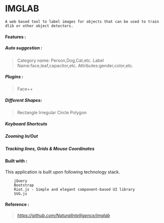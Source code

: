 # IMGLAB
```
A web based tool to label images for objects that can be used to train dlib or other object detectors.
```
#### Features : 
##### Auto suggestion : 
> Category name: Person,Dog,Cat,etc.
> Label Name:face,leaf,capacitor,etc.
> Attributes:gender,color,etc.
##### Plugins :
> Face++
##### Different Shapes:
> Rectangle
> Irregular
> Circle
> Polygon
##### Keyboard Shortcuts 
> 
##### Zooming In/Out
>
##### Tracking lines, Grids & Mouse Coordinates
> 

#### Built with :
This application is built upon following technology stack.
```
    jQuery
    Bootstrap
    Riot.js - Simple and elegant component-based UI library
    SVG.js
```

#### Reference : 
> _https://github.com/NaturalIntelligence/imglab_